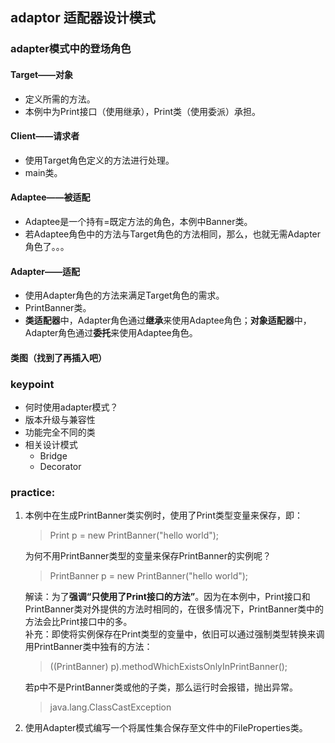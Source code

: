 ## adaptor 适配器设计模式
### adapter模式中的登场角色
#### Target——对象
- 定义所需的方法。
- 本例中为Print接口（使用继承），Print类（使用委派）承担。
#### Client——请求者
- 使用Target角色定义的方法进行处理。
- main类。
#### Adaptee——被适配
- Adaptee是一个持有=既定方法的角色，本例中Banner类。
- 若Adaptee角色中的方法与Target角色的方法相同，那么，也就无需Adapter角色了。。。
#### Adapter——适配
- 使用Adapter角色的方法来满足Target角色的需求。
- PrintBanner类。
- **类适配器**中，Adapter角色通过**继承**来使用Adaptee角色；**对象适配器**中，Adapter角色通过**委托**来使用Adaptee角色。
#### 类图（找到了再插入吧）
### keypoint
- 何时使用adapter模式？
- 版本升级与兼容性
- 功能完全不同的类
- 相关设计模式
  - Bridge
  - Decorator
### practice:
1. 本例中在生成PrintBanner类实例时，使用了Print类型变量来保存，即：
    > Print p = new PrintBanner("hello world");
   
    为何不用PrintBanner类型的变量来保存PrintBanner的实例呢？

   > PrintBanner p = new PrintBanner("hello world");  

    解读：为了**强调“只使用了Print接口的方法”**。因为在本例中，Print接口和PrintBanner类对外提供的方法时相同的，在很多情况下，PrintBanner类中的方法会比Print接口中的多。  
    补充：即使将实例保存在Print类型的变量中，依旧可以通过强制类型转换来调用PrintBanner类中独有的方法：
    > ((PrintBanner) p).methodWhichExistsOnlyInPrintBanner();
    
    若p中不是PrintBanner类或他的子类，那么运行时会报错，抛出异常。
    > java.lang.ClassCastException
2. 使用Adapter模式编写一个将属性集合保存至文件中的FileProperties类。
